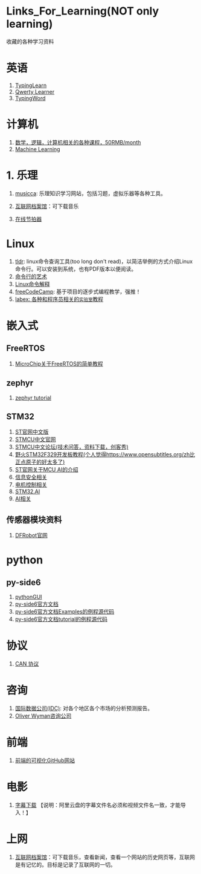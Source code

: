 # Links_For_Learning(NOT only learning)
收藏的各种学习资料

# 英语
1. [TypingLearn](https://typinglearn.cn/learn/index)
2. [Qwerty Learner](https://qwerty.kaiyi.cool/)
3. [TypingWord](https://typing-word.ttentau.top/#/practice)

# 计算机
1. [数学，逻辑，计算机相关的各种课程，50RMB/month](https://brilliant.org/home/)
2. [Machine Learning](https://www.freecodecamp.org/news/machine-learning-handbook/)

# 1. 乐理
1. [musicca](https://www.musicca.com/zh): 乐理知识学习网站，包括习题，虚拟乐器等各种工具。
2. [互联网档案馆](https://archive.org/)：可下载音乐

3. [在线节拍器](https://tinywisp.github.io/metronome/)

# Linux
1. [tldr](https://tldr.sh/): linux命令查询工具(too long don't read)，以简洁举例的方式介绍Linux命令行。可以安装到系统，也有PDF版本以便阅读。
2. [命令行的艺术](https://github.com/jlevy/the-art-of-command-line/blob/master/README-zh.md)
3. [Linux命令解释](https://explainshell.com/)
4. [freeCodeCamp](https://www.freecodecamp.org/learn/): 基于项目的逐步式编程教学，强推！
5. [labex: 各种和程序员相关的`实验室`教程](https://labex.io/learn)

# 嵌入式
## FreeRTOS
1. [MicroChip关于FreeRTOS的简单教程](https://onlinedocs.microchip.com/pr/GUID-F3CEAE3B-C3C1-4B92-B031-4E07B8ACCD81-en-US-3/index.html?GUID-51AC62C7-72B2-4486-80D0-B7275CA02874)

## zephyr
1. [zephyr tutorial](https://maksimdrachov.github.io/zephyr-rtos-tutorial/)

## STM32
1. [ST官网中文版](https://www.st.com/content/st_com/zh.html)
2. [STMCU中文官网](https://www.stmcu.com.cn/)
3. [STMCU中文论坛(技术问答，资料下载，创客秀)](https://shequ.stmicroelectronics.cn/portal.php)
4. [野火STM32F329开发板教程(个人觉得https://www.opensubtitles.org/zh比正点原子的好太多了)](https://doc.embedfire.com/mcu/stm32/f429tiaozhanzhe/std/zh/latest/book/First_acquaintance.html)
5. [ST官网关于MCU AI的介绍](https://wiki.stmicroelectronics.cn/stm32mcu/wiki/Category:Artificial_Intelligence)
6. [信息安全相关](https://www.stmcu.com.cn/ecosystem/app/information-security-OVERVIEW)
7. [电机控制相关](https://www.stmcu.com.cn/ecosystem/app/Motor-control)
8. [STM32.AI](https://wiki.stmicroelectronics.cn/stm32mcu/wiki/Category:Artificial_Intelligence)
9. [AI相关](https://stm32ai.st.com/zh/)

## 传感器模块资料
1. [DFRobot官网](https://wiki.dfrobot.com/AS7341_Visible_Light_Sensor_SKU_SEN0365)

# python
## py-side6
1. [pythonGUI](https://www.pythonguis.com/)
2. [py-side6官方文档](https://doc.qt.io/qtforpython-6/index.html)
3. [py-side6官方文档Examples的例程源代码](https://github.com/pyside/pyside-setup/tree/dev/examples)
4. [py-side6官方文档tutorial的例程源代码](https://github.com/pyside/pyside-setup/tree/dev/sources/pyside6/doc/tutorials)

# 协议
1. [CAN 协议](https://blog.csdn.net/USB_ABC/article/details/117628034)

# 咨询
1. [国际数据公司(IDC)](https://www.idc.com/cn): 对各个地区各个市场的分析预测报告。
2. [Oliver Wyman咨询公司](https://www.oliverwyman.com/index.html)

# 前端
1. [前端的可视化GitHub网站](https://codepen.io/following)

# 电影
1. [字幕下载](https://www.opensubtitles.org/zh) 【说明：阿里云盘的字幕文件名必须和视频文件名一致，才能导入！】

# 上网
1. [互联网档案馆](https://archive.org/)：可下载音乐，查看新闻，查看一个网站的历史网页等，互联网是有记忆的。目标是记录了互联网的一切。

